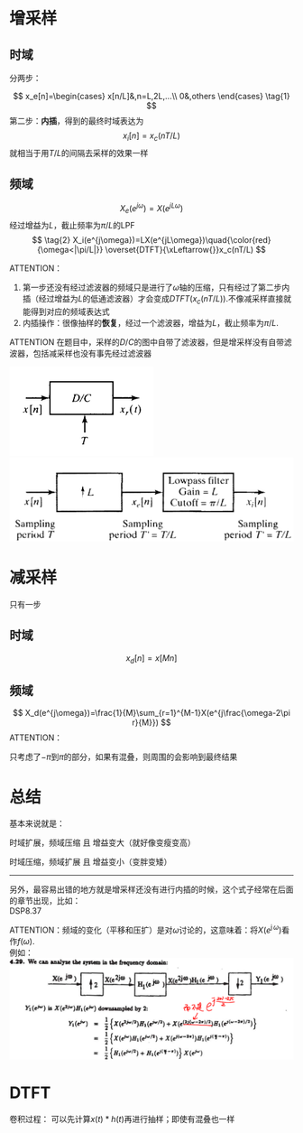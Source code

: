 # 增采样
## 时域
分两步：

$$
x_e[n]=\begin{cases}
    x[n/L]&,n=L,2L,...\\
    0&,others
\end{cases}
\tag{1}
$$
第二步：**内插**，得到的最终时域表达为
$$
x_i[n]=x_c(nT/L)\tag{2}
$$
就相当于用$T/L$的间隔去采样的效果一样
## 频域
$$
\tag{1}
X_e(e^{j\omega})=X(e^{jL\omega})
$$
经过增益为$L$，截止频率为$\pi/L$的LPF
$$
\tag{2}
X_i(e^{j\omega})=LX(e^{jL\omega})\quad{\color{red}{\omega<|\pi/L|}}
\overset{DTFT}{\xLeftarrow{}}x_c(nT/L)
$$

ATTENTION：
1. 第一步还没有经过滤波器的频域只是进行了$\omega$轴的压缩，只有经过了第二步内插（经过增益为$L$的低通滤波器）才会变成$DTFT(x_c(nT/L))$.不像减采样直接就能得到对应的频域表达式
2. 内插操作：很像抽样的**恢复**，经过一个滤波器，增益为$L$，截止频率为$\pi/L$.

ATTENTION 在题目中，采样的$D/C$的图中自带了滤波器，但是增采样没有自带滤波器，包括减采样也没有事先经过滤波器

<img src="image/2019-10-23-14-03-23.png" style="zoom:50%;" />
<img src="image/2019-10-23-14-04-18.png" style="zoom:50%;" />

# 减采样
只有一步
## 时域
$$
x_d[n]=x[Mn]
$$
## 频域
$$
X_d(e^{j\omega})=\frac{1}{M}\sum_{r=1}^{M-1}X(e^{j\frac{\omega-2\pi r}{M}})
$$
ATTENTION：

只考虑了$-\pi$到$\pi$的部分，如果有混叠，则周围的会影响到最终结果

# 总结
基本来说就是：

时域扩展，频域压缩 且 增益变大（就好像变瘦变高）

时域压缩，频域扩展 且 增益变小（变胖变矮）

---

另外，最容易出错的地方就是增采样还没有进行内插的时候，这个式子经常在后面的章节出现，比如：   
DSP8.37

ATTENTION：频域的变化（平移和压扩）是对$\omega$讨论的，这意味着：将$X(e^{\operatorname{j}\omega})$看作$f(\omega)$.    
例如：
![](image/2019-10-19-09-47-49.png)

# DTFT
卷积过程：
可以先计算$x(t)*h(t)$再进行抽样；即使有混叠也一样